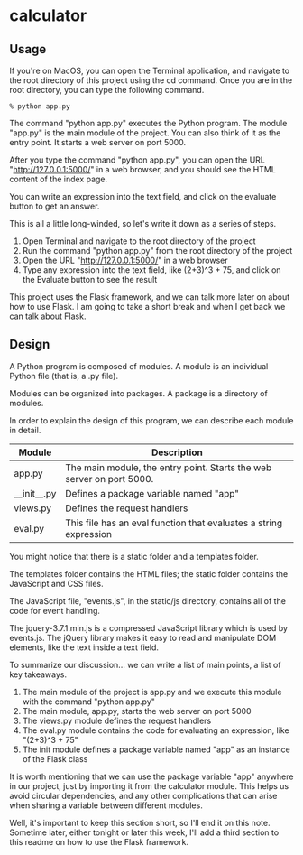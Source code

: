 # calculator

## Usage

If you're on MacOS, you can open the Terminal application, and navigate to the root directory of this project using the cd command. Once you are in the root directory, you can type the following command.

    % python app.py

The command "python app.py" executes the Python program. The module "app.py" is the main module of the project. You can also think of it as the entry point. It starts a web server on port 5000.

After you type the command "python app.py", you can open the URL "http://127.0.0.1:5000/" in a web browser, and you should see the HTML content of the index page.

You can write an expression into the text field, and click on the evaluate button to get an answer.

This is all a little long-winded, so let's write it down as a series of steps.

1. Open Terminal and navigate to the root directory of the project
2. Run the command "python app.py" from the root directory of the project
3. Open the URL "http://127.0.0.1:5000/" in a web browser
4. Type any expression into the text field, like (2+3)^3 + 75, and click on the Evaluate button to see the result

This project uses the Flask framework, and we can talk more later on about how to use Flask. I am going to take a short break and when I get back we can talk about Flask.

## Design

A Python program is composed of modules. A module is an individual Python file (that is, a .py file).

Modules can be organized into packages. A package is a directory of modules.

In order to explain the design of this program, we can describe each module in detail.

Module | Description
------ | -----------
app.py | The main module, the entry point. Starts the web server on port 5000.
\_\_init\_\_.py | Defines a package variable named "app"
views.py | Defines the request handlers
eval.py | This file has an eval function that evaluates a string expression

You might notice that there is a static folder and a templates folder.

The templates folder contains the HTML files; the static folder contains the JavaScript and CSS files.

The JavaScript file, "events.js", in the static/js directory, contains all of the code for event handling.

The jquery-3.7.1.min.js is a compressed JavaScript library which is used by events.js. The jQuery library makes it easy to read and manipulate DOM elements, like the text inside a text field.

To summarize our discussion... we can write a list of main points, a list of key takeaways.

1. The main module of the project is app.py and we execute this module with the command "python app.py"
2. The main module, app.py, starts the web server on port 5000
3. The views.py module defines the request handlers
4. The eval.py module contains the code for evaluating an expression, like "(2+3)^3 + 75"
5. The init module defines a package variable named "app" as an instance of the Flask class

It is worth mentioning that we can use the package variable "app" anywhere in our project, just by importing it from the calculator module. This helps us avoid circular dependencies, and any other complications that can arise when sharing a variable between different modules.

Well, it's important to keep this section short, so I'll end it on this note. Sometime later, either tonight or later this week, I'll add a third section to this readme on how to use the Flask framework.
